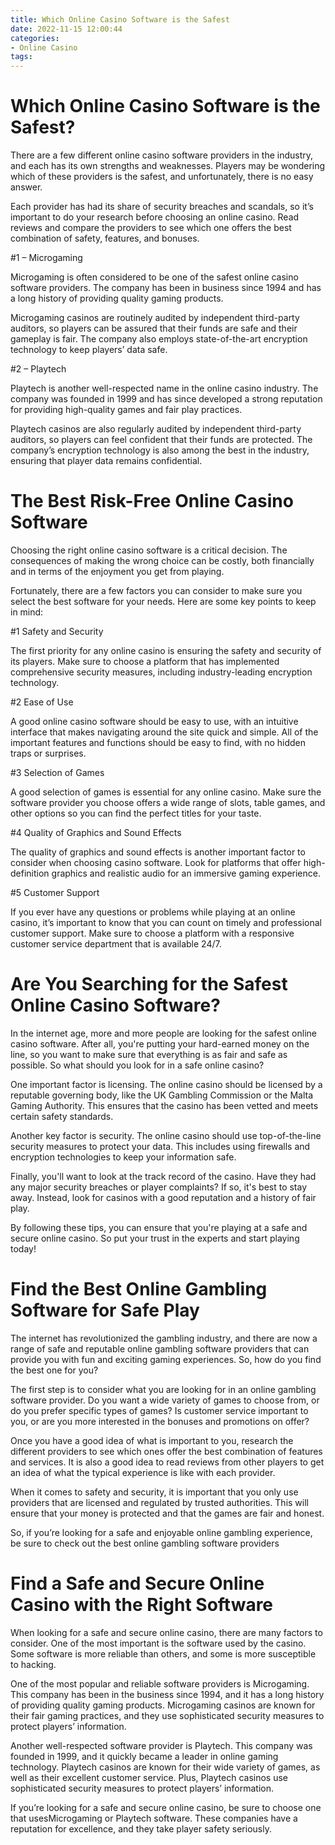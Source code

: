 ```yaml
---
title: Which Online Casino Software is the Safest
date: 2022-11-15 12:00:44
categories:
- Online Casino
tags:
---
```



#  Which Online Casino Software is the Safest?

There are a few different online casino software providers in the industry, and each has its own strengths and weaknesses. Players may be wondering which of these providers is the safest, and unfortunately, there is no easy answer.

Each provider has had its share of security breaches and scandals, so it’s important to do your research before choosing an online casino. Read reviews and compare the providers to see which one offers the best combination of safety, features, and bonuses.

#1 – Microgaming

Microgaming is often considered to be one of the safest online casino software providers. The company has been in business since 1994 and has a long history of providing quality gaming products.

Microgaming casinos are routinely audited by independent third-party auditors, so players can be assured that their funds are safe and their gameplay is fair. The company also employs state-of-the-art encryption technology to keep players’ data safe.

#2 – Playtech

Playtech is another well-respected name in the online casino industry. The company was founded in 1999 and has since developed a strong reputation for providing high-quality games and fair play practices.

Playtech casinos are also regularly audited by independent third-party auditors, so players can feel confident that their funds are protected. The company’s encryption technology is also among the best in the industry, ensuring that player data remains confidential.

#  The Best Risk-Free Online Casino Software

Choosing the right online casino software is a critical decision. The consequences of making the wrong choice can be costly, both financially and in terms of the enjoyment you get from playing.

Fortunately, there are a few factors you can consider to make sure you select the best software for your needs. Here are some key points to keep in mind:

#1 Safety and Security

The first priority for any online casino is ensuring the safety and security of its players. Make sure to choose a platform that has implemented comprehensive security measures, including industry-leading encryption technology.

#2 Ease of Use

A good online casino software should be easy to use, with an intuitive interface that makes navigating around the site quick and simple. All of the important features and functions should be easy to find, with no hidden traps or surprises.

#3 Selection of Games

A good selection of games is essential for any online casino. Make sure the software provider you choose offers a wide range of slots, table games, and other options so you can find the perfect titles for your taste.

#4 Quality of Graphics and Sound Effects

The quality of graphics and sound effects is another important factor to consider when choosing casino software. Look for platforms that offer high-definition graphics and realistic audio for an immersive gaming experience.

#5 Customer Support

If you ever have any questions or problems while playing at an online casino, it’s important to know that you can count on timely and professional customer support. Make sure to choose a platform with a responsive customer service department that is available 24/7.

#  Are You Searching for the Safest Online Casino Software?

In the internet age, more and more people are looking for the safest online casino software. After all, you're putting your hard-earned money on the line, so you want to make sure that everything is as fair and safe as possible. So what should you look for in a safe online casino?

One important factor is licensing. The online casino should be licensed by a reputable governing body, like the UK Gambling Commission or the Malta Gaming Authority. This ensures that the casino has been vetted and meets certain safety standards.

Another key factor is security. The online casino should use top-of-the-line security measures to protect your data. This includes using firewalls and encryption technologies to keep your information safe.

Finally, you'll want to look at the track record of the casino. Have they had any major security breaches or player complaints? If so, it's best to stay away. Instead, look for casinos with a good reputation and a history of fair play.

By following these tips, you can ensure that you're playing at a safe and secure online casino. So put your trust in the experts and start playing today!

#  Find the Best Online Gambling Software for Safe Play

The internet has revolutionized the gambling industry, and there are now a range of safe and reputable online gambling software providers that can provide you with fun and exciting gaming experiences. So, how do you find the best one for you?

The first step is to consider what you are looking for in an online gambling software provider. Do you want a wide variety of games to choose from, or do you prefer specific types of games? Is customer service important to you, or are you more interested in the bonuses and promotions on offer?

Once you have a good idea of what is important to you, research the different providers to see which ones offer the best combination of features and services. It is also a good idea to read reviews from other players to get an idea of what the typical experience is like with each provider.

When it comes to safety and security, it is important that you only use providers that are licensed and regulated by trusted authorities. This will ensure that your money is protected and that the games are fair and honest.

So, if you’re looking for a safe and enjoyable online gambling experience, be sure to check out the best online gambling software providers

#  Find a Safe and Secure Online Casino with the Right Software

When looking for a safe and secure online casino, there are many factors to consider. One of the most important is the software used by the casino. Some software is more reliable than others, and some is more susceptible to hacking.

One of the most popular and reliable software providers is Microgaming. This company has been in the business since 1994, and it has a long history of providing quality gaming products. Microgaming casinos are known for their fair gaming practices, and they use sophisticated security measures to protect players’ information.

Another well-respected software provider is Playtech. This company was founded in 1999, and it quickly became a leader in online gaming technology. Playtech casinos are known for their wide variety of games, as well as their excellent customer service. Plus, Playtech casinos use sophisticated security measures to protect players’ information.

If you’re looking for a safe and secure online casino, be sure to choose one that usesMicrogaming or Playtech software. These companies have a reputation for excellence, and they take player safety seriously.